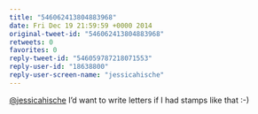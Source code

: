 ```yaml
---
title: "546062413804883968"
date: Fri Dec 19 21:59:59 +0000 2014
original-tweet-id: "546062413804883968"
retweets: 0
favorites: 0
reply-tweet-id: "546059787218071553"
reply-user-id: "18638800"
reply-user-screen-name: "jessicahische"
---
```

<a href="https://twitter.com/jessicahische">@jessicahische</a> I’d want to write letters if I had stamps like that :-)
